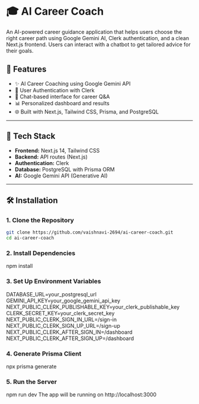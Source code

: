 # 🎓 AI Career Coach

An AI-powered career guidance application that helps users choose the right career path using Google Gemini AI, Clerk authentication, and a clean Next.js frontend. Users can interact with a chatbot to get tailored advice for their goals.

## 🚀 Features

- ✨ AI Career Coaching using Google Gemini API
- 🔐 User Authentication with Clerk
- 🧠 Chat-based interface for career Q&A
- 📊 Personalized dashboard and results
- 🌐 Built with Next.js, Tailwind CSS, Prisma, and PostgreSQL

---

## 🧩 Tech Stack

- **Frontend:** Next.js 14, Tailwind CSS
- **Backend:** API routes (Next.js)
- **Authentication:** Clerk
- **Database:** PostgreSQL with Prisma ORM
- **AI:** Google Gemini API (Generative AI)

---

## 🛠️ Installation

### 1. Clone the Repository

```bash
git clone https://github.com/vaishnavi-2694/ai-career-coach.git
cd ai-career-coach
```


### 2. Install Dependencies
npm install


### 3. Set Up Environment Variables

DATABASE_URL=your_postgresql_url
GEMINI_API_KEY=your_google_gemini_api_key
NEXT_PUBLIC_CLERK_PUBLISHABLE_KEY=your_clerk_publishable_key
CLERK_SECRET_KEY=your_clerk_secret_key
NEXT_PUBLIC_CLERK_SIGN_IN_URL=/sign-in
NEXT_PUBLIC_CLERK_SIGN_UP_URL=/sign-up
NEXT_PUBLIC_CLERK_AFTER_SIGN_IN=/dashboard
NEXT_PUBLIC_CLERK_AFTER_SIGN_UP=/dashboard

### 4. Generate Prisma Client

npx prisma generate

### 5. Run the Server

npm run dev
The app will be running on http://localhost:3000



